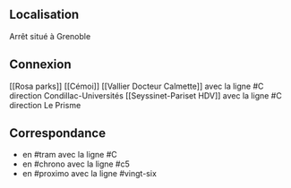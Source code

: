 ## Localisation
Arrêt situé à Grenoble

## Connexion
[[Rosa parks]]
[[Cémoi]] 
[[Vallier Docteur Calmette]] avec la ligne #C direction Condillac-Universités
[[Seyssinet-Pariset HDV]] avec la ligne #C direction Le Prisme

## Correspondance
- en #tram avec la ligne #C 
- en #chrono avec la ligne #c5 
- en #proximo avec la ligne #vingt-six